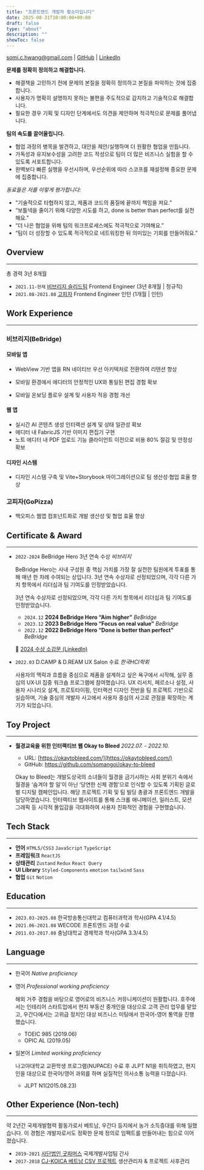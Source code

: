 ```yaml
---
title: "프론트엔드 개발자 황소미입니다"
date: 2025-08-31T10:00:00+09:00
draft: false
type: "about"
description: ""
showToc: false
---
```


[somi.c.hwang@gmail.com](mailto:somi.c.hwang@gmail.com) | [GitHub](https://github.com/somangoi) | [LinkedIn](https://www.linkedin.com/in/somi-hwang/)

**문제를 정확히 정의하고 해결합니다.**

- 해결책을 고민하기 전에 문제의 본질을 정확히 정의하고 본질을 파악하는 것에 집중합니다.
- 사용자가 명확히 설명하지 못하는 불편을 주도적으로 감지하고 기술적으로 해결합니다.
- 필요한 경우 기획 및 디자인 단계에서도 의견을 제안하며 적극적으로 문제를 풀어냅니다.

**팀의 속도를 끌어올립니다.**

- 협업 과정의 병목을 발견하고, 대안을 제안/실행하며 더 원활한 협업을 만듭니다.
- 가독성과 유지보수성을 고려한 코드 작성으로 팀이 더 많은 비즈니스 실험을 할 수 있도록 서포트합니다.
- 완벽보다 빠른 실행을 우선시하며, 우선순위에 따라 스코프를 재설정해 중요한 문제에 집중합니다.

_동료들은 저를 이렇게 평가합니다:_

- "기술적으로 타협하지 않고, 제품과 코드의 품질에 끝까지 책임을 져요.”
- “보틀넥을 줄이기 위해 다양한 시도를 하고, done is better than perfect를 실천해요.”
- “더 나은 협업을 위해 팀의 워크프로세스에도 적극적으로 기여해요.”
- “팀이 더 성장할 수 있도록 적극적으로 네트워킹한 뒤 의미있는 기회를 만들어줘요.”

## Overview

---

총 경력 3년 8개월

- `2021.11-현재` [비브리지 슬리드팀](https://home.slid.cc/) Frontend Engineer (3년 8개월 | 정규직)
- `2021.08-2021.08` [고피자](https://gopizza.kr/) Frontend Engineer 인턴 (1개월 | 인턴)

## Work Experience

---

### 비브리지(BeBridge)

#### 모바일 앱

- WebView 기반 앱을 RN 네이티브 우선 아키텍처로 전환하여 리텐션 향상

- 모바일 환경에서 에디터의 안정적인 UX와 통일된 편집 경험 확보

- 모바일 온보딩 플로우 설계 및 사용자 적응 경험 개선

#### 웹 앱

- 실시간 AI 콘텐츠 생성 인터랙션 설계 및 상태 일관성 확보
- 에디터 내 FabricJS 기반 이미지 편집기 구현
- 노트 에디터 내 PDF 업로드 기능 클라이언트 이전으로 비용 80% 절감 및 안정성 확보

#### 디자인 시스템

- 디자인 시스템 구축 및 Vite+Storybook 마이그레이션으로 팀 생산성·협업 효율 향상

### 고피자(GoPizza)

- 백오피스 웹앱 컴포넌트화로 개발 생산성 및 협업 효율 향상

## Certificate & Award

---

- `2022-2024` BeBridge Hero 3년 연속 수상 _비브리지_

  BeBridge Hero는 사내 구성원 중 핵심 가치를 가장 잘 실천한 팀원에게 투표를 통해 매년 한 차례 수여되는 상입니다. 3년 연속 수상자로 선정되었으며, 각각 다른 가치 항목에서 리더십과 팀 기여도를 인정받았습니다.

  3년 연속 수상자로 선정되었으며, 각각 다른 가치 항목에서 리더십과 팀 기여도를 인정받았습니다.

  - `2024.12` **2024 BeBridge Hero “Aim higher”** _BeBridge_
  - `2023.12` **2023 BeBridge Hero “Focus on real value”** _BeBridge_
  - `2022.12` **2022 BeBridge Hero “Done is better than perfect”** _BeBridge_

  🔗 [2024 수상 소감문 (LinkedIn)](https://www.linkedin.com/posts/activity-7281942033978531840-WcEo?utm_source=social_share_send&utm_medium=member_desktop_web&rcm=ACoAACJnh1oBHfLH40Cux-I_Oay_5CZqHFkuE3o)

- `2022.03` D.CAMP & D.REAM UX Salon 수료 _한국HCI학회_

  사용자의 맥락과 흐름을 중심으로 제품을 설계하고 싶은 욕구에서 시작해, 실무 중심의 UX·UI 집중 워크숍 프로그램에 참여했습니다.
  UX 리서치, 페르소나 설정, 사용자 시나리오 설계, 프로토타이핑, 인터랙션 디자인 전반을 팀 프로젝트 기반으로 실습하며, 기술 중심의 개발자 사고에서 사용자 중심의 사고로 관점을 확장하는 계기가 되었습니다.

## Toy Project

---

- **월경교육을 위한 인터랙티브 웹 Okay to Bleed** _2022.07. - 2022.10._

  - URL: [https://okaytobleed.com/](https://okaytobleed.com/)
  - GitHub: https://github.com/somangoi/okay-to-bleed

  Okay to Bleed는 개발도상국의 소녀들이 월경을 금기시하는 사회 분위기 속에서 월경을 ‘숨겨야 할 일’이 아닌 ‘당연한 신체 경험’으로 인식할 수 있도록 기획된 글로벌 디지털 캠페인입니다. 해당 프로젝트 기획 및 팀 빌딩 총괄과 프론트엔드 개발을 담당하였습니다. 인터랙티브 웹사이트를 통해 스크롤 애니메이션, 일러스트, 모션 그래픽 등 시각적 몰입감을 극대화하여 사용자 친화적인 경험을 구현했습니다.

## Tech Stack

---

- **언어** `HTML5/CSS3` `JavaScript` `TypeScript`
- **프레임워크** `ReactJS`
- **상태관리** `Zustand` `Redux` `React Query`
- **UI Library** `Styled-Components` `emotion` `tailwind` `Sass`
- **협업** `Git` `Notion`

## Education

---

- `2023.03-2025.08` 한국방송통신대학교 컴퓨터과학과 학사(GPA 4.1/4.5)
- `2021.06-2021.08` WECODE 프론트엔드 과정 수료
- `2011.03-2017.08` 충남대학교 경제학과 학사(GPA 3.3/4.5)

## Language

---

- 한국어 _Native proficiency_
- 영어 _Professional working proficiency_

  해외 거주 경험을 바탕으로 영어로의 비즈니스 커뮤니케이션이 원활합니다. 호주에서는 인테리어 스타트업에서 현지 부동산 중개인을 대상으로 고객 관리 업무를 맡았고, 우간다에서는 고위급 정치인 대상 비즈니스 미팅에서 한국어-영어 통역을 진행했습니다.

  - TOEIC 985 (2019.06)
  - OPIC AL (2019.05)

- 일본어 _Limited working proficiency_

  나고야대학교 교환학생 프로그램(NUPACE) 수료 후 JLPT N1을 취득하였고, 현지인을 대상으로 한국어/영어 과외를 하며 실질적인 의사소통 능력을 다졌습니다.

  - JLPT N1(2015.08.23)

## Other Experience (Non-tech)

---

약 2년간 국제개발협력 활동가로서 베트남, 우간다 등지에서 농가 소득증대를 위해 일했습니다. 이 경험은 개발자로서도 정확한 문제 정의로 임팩트를 만들어내는 힘으로 이어졌습니다.

- `2019-2021` [사단법인 굿파머스](https://goodfarmers.or.kr/) 국제개발사업팀 간사
- `2017-2018` [CJ-KOICA 베트남 CSV 프로젝트](https://www.facebook.com/koicacjninhthuan/) 생산관리자 & 프로젝트 사후관리
